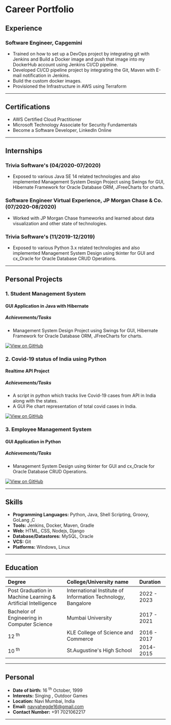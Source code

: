 # Career Portfolio

## Experience
### Software Engineer, Capgemini

* Trained on how to set up a DevOps project by integrating git with Jenkins and Build a Docker image and push that image into my DockerHub account using Jenkins CI/CD pipeline.
* Developed CI/CD pipeline project by integrating the Git, Maven with E-mail notification in Jenkins.
* Build the custom docker images.
* Provisioned the Infrastructure in AWS using Terraform

---

## Certifications

* AWS Certified Cloud Practitioner
* Microsoft Technology Associate for Security Fundamentals
* Become a Software Developer, LinkedIn Online

---

## Internships

### Trivia Software's (04/2020-07/2020)
*   Exposed to various Java SE 14 related technologies and also implemented Management System Design Project using Swings for GUI, Hibernate Framework for Oracle Database ORM, JFreeCharts for charts.

### Software Engineer Virtual Experience, JP Morgan Chase & Co. (07/2020-08/2020)
* Worked with JP Morgan Chase frameworks and learned about data visualization and other state of technologies.

### Trivia Software's (11/2019-12/2019)
* Exposed to various Python 3.x related technologies and also implemented Management System Design using tkinter for GUI and cx_Oracle for Oracle Database CRUD Operations.
---

## Personal Projects

### 1. Student Management System
#### GUI Application in Java with Hibernate
##### Achievements/Tasks
- Management System Design Project using Swings for GUI, Hibernate Framework for Oracle Database ORM, JFreeCharts for charts.

[![View on GitHub](https://img.shields.io/badge/GitHub-View_on_GitHub-blue?logo=GitHub)](https://github.com/navyahegde16/Student-Management-System.git)

### 2. Covid-19 status of India using Python
#### Realtime API Project
##### Achievements/Tasks
- A script in python which tracks live Covid-19 cases from API in India along with the states.
- A GUI Pie chart representation of total covid cases in India.

[![View on GitHub](https://img.shields.io/badge/GitHub-View_on_GitHub-blue?logo=GitHub)](https://github.com/prakash18399/Python_Script_Covid-19_India.git)

### 3. Employee Management System
#### GUI Application in Python
##### Achievements/Tasks
- Management System Design using tkinter for GUI and cx_Oracle for Oracle Database CRUD Operations.

[![View on GitHub](https://img.shields.io/badge/GitHub-View_on_GitHub-blue?logo=GitHub)](https://github.com/navyahegde16/Employee-Management-System.git)

---

## Skills

* **Programming Languages:** Python, Java, Shell Scripting, Groovy, GoLang ,C 
* **Tools:** Jenkins, Docker, Maven, Gradle
* **Web:** HTML, CSS, Nodejs, Django
* **Database/Datastores:** MySQL, Oracle
* **VCS:** Git
* **Platforms:** Windows, Linux


---

## Education

| Degree        | College/University name        | Duration |
|:-------------|:------------------|:------|
| Post Graduation in Machine Learning & Artificial Intelligence | International Institute of Information Technology, Bangalore | 2022 - 2023  |
| Bachelor of Engineering in Computer Science | Mumbai University | 2017 - 2021  |
| 12 <sup>th</sup>          | KLE College of Science and Commerce     | 2016 - 2017   |
| 10 <sup>th</sup>          | St.Augustine's High School | 2014-2015  |

---

## Personal

*  **Date of birth:**  16 <sup>th</sup> October, 1999 
*  **Interests:**  Singing , Outdoor Games
*  **Location:**  Navi Mumbai, India
*  **Email:**  navyahegde16@gmail.com
*  **Contact Number:**  +91 7021062217

* * *


